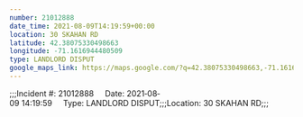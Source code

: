 ```yaml
---
number: 21012888
date_time: 2021-08-09T14:19:59+00:00
location: 30 SKAHAN RD
latitude: 42.38075330498663
longitude: -71.1616944480509
type: LANDLORD DISPUT
google_maps_link: https://maps.google.com/?q=42.38075330498663,-71.1616944480509
---
```


;;;Incident #: 21012888     Date: 2021‐08‐09 14:19:59     Type: LANDLORD DISPUT;;;Location: 30 SKAHAN RD;;;
